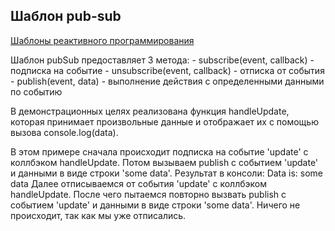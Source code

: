 ## Шаблон pub-sub

[Шаблоны реактивного программирования](../README.md)

Шаблон pubSub предоставляет 3 метода:
    - subscribe(event, callback) - подписка на событие
    - unsubscribe(event, callback) - отписка от события
    - publish(event, data) - выполнение действия с определенными данными по событию

  В демонстрационных целях реализована функция handleUpdate, которая 
  принимает произвольные данные и отображает их с помощью вызова 
  console.log(data).

  В этом примере сначала происходит подписка на событие 'update' с коллбэком handleUpdate.
  Потом вызываем publish с событием 'update' и данными в виде строки 'some data'.
  Результат в консоли: Data is:  some data
  Далее отписываемся от события 'update' с коллбэком handleUpdate.
  После чего пытаемся повторно вызвать publish с событием 'update' и данными в виде строки 'some data'. 
  Ничего не происходит, так как мы уже отписались.